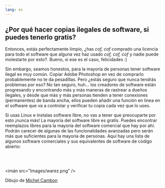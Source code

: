 ```yaml
---
lang: es
---
```





<h2>¿Por qué hacer copias ilegales de software, si puedes tenerlo gratis?</h2>

Entonces, estás perfectamente limpio, ¿has *cof, cof* comprado una licencia para todo el software que alguna vez haz usado *cof, cof, cof* y nadie puede molestarte por esto?. Bueno, si ese es el caso, felicidades :)

Sin embargo, seamos honestos, para la mayoría de personas tener software ilegal es muy común. Copiar Adobe Photoshop en vez de comprarlo probablemente no te da pesadillas. Pero ¿estás seguro que nunca tendrás problemas por eso? No tan seguro, huh... los creadores de software están progresando y encontrando más y más maneras de rastrear a dueños ilegales, y desde que más y más personas tienden a tener conexiones (permanentes) de banda ancha, ellos pueden añadir una función en linea en el software que va a controlar y verificar tu copia cada vez que lo uses.

Si usas Linux e instalas software libre, no vas a tener que preocuparte por esto ¡nunca más! La mayoría del software libre es gratis. Puedes encontrar reemplazos libres para la mayoría del software comercial que hay por ahí. Podrán carecer de algunas de las funcionalidades avanzadas pero serán más que suficientes para la mayoría de personas. Aquí hay una lista de algunos software comerciales y sus equivalentes de software de código abierto:

<?php

table_parser ("Sí", "No", "Comercial", "Código Abierto", "Existe en Windows?");

?>

<br /><br>

<imán src="Images/warez.png" />

Dibujo de <a href="http://michel.cambon.free.fr/ampere/salle1bis.htm">Michel Cambon</a>




